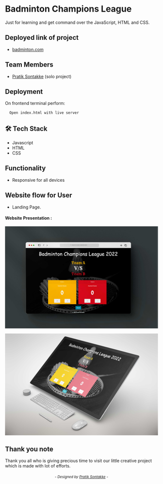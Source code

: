 
# Badminton Champions League  

Just for learning and get command over the JavaScript, HTML and CSS.

## Deployed link of project
- <a href="https://sprightly-puffpuff-fce881.netlify.app/">badminton.com </a>

## Team Members

<ul>
  <li><a href="https://github.com/pratiksontakke">Pratik Sontakke</a> (solo project)</li>
</ul>


## Deployment

On frontend terminal perform:

```bash
  Open index.html with live server
```



## 🛠 Tech Stack

- Javascript
- HTML
- CSS

## Functionality

- Responsive for all devices

## Website flow for User

- Landing Page.

#### Website Presentation :
![badminton-webite](./assets/readme/01.jpg)

![badminton-webite](./assets/readme/02.jpg)


## Thank you note
Thank you all who is giving precious time to visit our little creative project which is made with lot of efforts.

_<p align="center"><sub>- Designed by <a href="https://github.com/pratiksontakke">Pratik Sontakke</a> -</sub></p>_